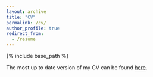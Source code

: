 ```yaml
---
layout: archive
title: "CV"
permalink: /cv/
author_profile: true
redirect_from:
  - /resume
---
```


{% include base_path %}

The most up to date version of my CV can be found <a href="file:///C:files/FG_Resume.pdf">here</a>.